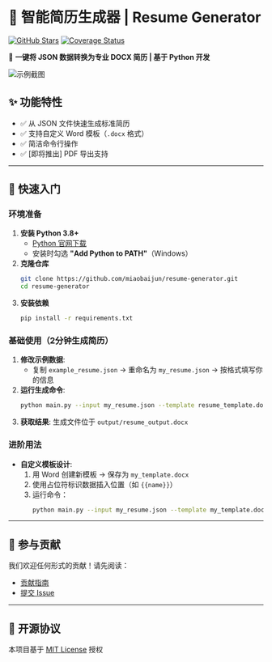 # 📄 智能简历生成器 | Resume Generator 
[![GitHub Stars](https://img.shields.io/github/stars/miaobaijun/resume-generator?style=flat-square)](https://github.com/miaobaijun/resume-generator)
[![Coverage Status](https://coveralls.io/repos/github/miaobaijun/resume-generator/badge.svg?branch=main)](https://coveralls.io/github/miaobaijun/resume-generator)

🚀 **一键将 JSON 数据转换为专业 DOCX 简历 | 基于 Python 开发**  

![示例截图](docs/screenshot.png)  

## ✨ 功能特性  
- ✅ 从 JSON 文件快速生成标准简历  
- ✅ 支持自定义 Word 模板（`.docx` 格式）  
- ✅ 简洁命令行操作  
- ✅ [即将推出] PDF 导出支持  

---

## 🚀 快速入门  

### 环境准备  
1. **安装 Python 3.8+**  
   - [Python 官网下载](https://www.python.org/downloads/)  
   - 安装时勾选 **"Add Python to PATH"**（Windows）  
2. **克隆仓库**  
   ```bash  
   git clone https://github.com/miaobaijun/resume-generator.git  
   cd resume-generator  
   ```  
3. **安装依赖**  
   ```bash  
   pip install -r requirements.txt  
   ```  

### 基础使用（2分钟生成简历）  
1. **修改示例数据**:  
   - 复制 `example_resume.json` → 重命名为 `my_resume.json` → 按格式填写你的信息  
2. **运行生成命令**:  
   ```bash  
   python main.py --input my_resume.json --template resume_template.docx  
   ```  
3. **获取结果**: 生成文件位于 `output/resume_output.docx`  

### 进阶用法  
- **自定义模板设计**:  
  1. 用 Word 创建新模板 → 保存为 `my_template.docx`  
  2. 使用占位符标识数据插入位置（如 `{{name}}`）  
  3. 运行命令：  
     ```bash  
     python main.py --input my_resume.json --template my_template.docx  
     ```  

---

## 🤝 参与贡献  
我们欢迎任何形式的贡献！请先阅读：  
- [贡献指南](CONTRIBUTING.md)  
- [提交 Issue](https://github.com/miaobaijun/resume-generator/issues)  

---

## 📜 开源协议  
本项目基于 [MIT License](LICENSE) 授权  
